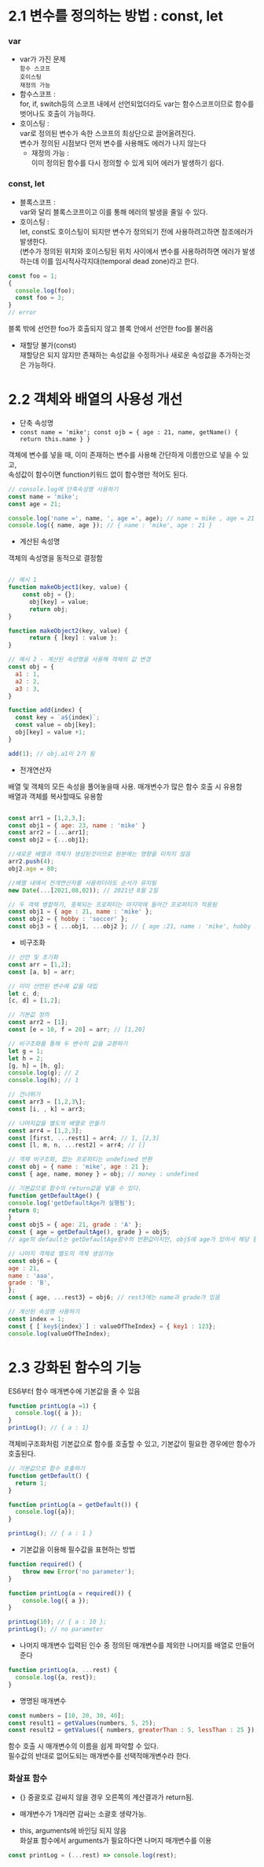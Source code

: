 # 2.1 변수를 정의하는 방법 : const, let

### var

-   var가 가진 문제  
    `함수 스코프`  
    `호이스팅`  
    `재정의 가능`
-   함수스코프 :  
    for, if, switch등의 스코프 내에서 선언되었더라도 var는 함수스코프이므로 함수를 벗어나도 호출이 가능하다.
-   호이스팅 :  
    var로 정의된 변수가 속한 스코프의 최상단으로 끌어올려진다.  
    변수가 정의된 시점보다 먼저 변수를 사용해도 에러가 나지 않는다
    -   재정의 가능 :  
        이미 정의된 함수를 다시 정의할 수 있게 되어 에러가 발생하기 쉽다.

### const, let

-   블록스코프 :  
    var와 달리 블록스코프이고 이를 통해 에러의 발생을 줄일 수 있다.
-   호이스팅 :  
    let, const도 호이스팅이 되지만 변수가 정의되기 전에 사용하려고하면 참조에러가 발생한다.  
    (변수가 정의된 위치와 호이스팅된 위치 사이에서 변수를 사용하려하면 에러가 발생하는데 이를 임시적사각지대(temporal dead zone)라고 한다.

```javascript
const foo = 1;
{
  console.log(foo);
  const foo = 3;
}
// error
```

블록 밖에 선언한 foo가 호출되지 않고 블록 안에서 선언한 foo를 불러옴

-   재할당 불가(const)  
    재할당은 되지 않지만 존재하는 속성값을 수정하거나 새로운 속성값을 추가하는것은 가능하다.

# 2.2 객체와 배열의 사용성 개선

-   단축 속성명
-   `const name = 'mike'; const ojb = { age : 21, name, getName() { return this.name } }`

객체에 변수를 넣을 때, 이미 존재하는 변수를 사용해 간단하게 이름만으로 넣을 수 있고,  
속성값이 함수이면 function키워드 없이 함수명만 적어도 된다.

```javascript
// console.log에 단축속성명 사용하기
const name = 'mike';
const age = 21;

console.log('name =', name, ', age =', age); // name = mike , age = 21
console.log({ name, age }); // { name : 'mike', age : 21 }
```

-   계산된 속성명

객체의 속성명을 동적으로 결정함

```javascript

// 예시 1
function makeObject1(key, value) {
    const obj = {};
      obj[key] = value;
      return obj;
}

function makeObject2(key, value) {
      return { [key] : value };
}

// 예시 2 - 계산된 속성명을 사용해 객체의 값 변경
const obj = {
  a1 : 1,
  a2 : 2,
  a3 : 3,
}

function add(index) {
  const key = `a${index}`;
  const value = obj[key];
  obj[key] = value +1;
}

add(1); // obj.a1이 2가 됨

```

-   전개연산자

배열 및 객체의 모든 속성을 풀어놓을때 사용. 매개변수가 많은 함수 호출 시 유용함  
배열과 객체를 복사할때도 유용함

```javascript

const arr1 = [1,2,3,];
const obj1 = { age: 23, name : 'mike' }
const arr2 = [...arr1];
const obj2 = {...obj1};

//새로운 배열과 객체가 생성된것이므로 원본에는 영향을 미치지 않음
arr2.push(4);
obj2.age = 80;

//배열 내에서 전개연산자를 사용하더라도 순서가 유지됨
new Date(...[2021,08,02)); // 2021년 8월 2일

// 두 객체 병합하기, 중복되는 프로퍼티는 마지막에 들어간 프로퍼티가 적용됨
const obj1 = { age : 21, name : 'mike' };
const obj2 = { hobby : 'soccer' };
const obj3 = { ...obj1, ...obj2 }; // { age :21, name : 'mike', hobby : 'soccer' } 

```

-   비구조화

```javascript
// 선언 및 초기화  
const arr = [1,2];  
const [a, b] = arr;

// 이미 선언된 변수에 값을 대입  
let c, d;  
[c, d] = [1,2];

// 기본값 정의  
const arr2 = [1];  
const [e = 10, f = 20] = arr; // [1,20]

// 비구조화를 통해 두 변수의 값을 교환하기  
let g = 1;  
let h = 2;  
[g, h] = [h, g];  
console.log(g); // 2  
console.log(h); // 1

// 건너뛰기  
const arr3 = [1,2,3\];  
const [i, , k] = arr3;

// 나머지값을 별도의 배열로 만들기  
const arr4 = [1,2,3];  
const [first, ...rest1] = arr4; // 1, [2,3]  
const [l, m, n, ...rest2] = arr4; // []

// 객채 비구조화, 없는 프로퍼티는 undefined 반환  
const obj = { name : 'mike', age : 21 };  
const { age, name, money } = obj; // money : undefined

// 기본값으로 함수의 return값을 넣을 수 있다.  
function getDefaultAge() {  
console.log('getDefaultAge가 실행됨');  
return 0;  
}  
const obj5 = { age: 21, grade : 'A' };  
const { age = getDefaultAge(), grade } = obj5;  
// age의 default는 getDefaultAge함수의 반환값이지만, obj5에 age가 있어서 해당 함수는 실행되지 않음

// 나머지 객체로 별도의 객체 생성가능  
const obj6 = {  
age : 21,  
name : 'aaa',  
grade : 'B',  
};  
const { age, ...rest3} = obj6; // rest3에는 name과 grade가 있음

// 계산된 속성명 사용하기
const index = 1;
const { [`key${index}`] : valueOfTheIndex} = { key1 : 123};
console.log(valueOfTheIndex);

```

# 2.3 강화된 함수의 기능

ES6부터 함수 매개변수에 기본값을 줄 수 있음

```javascript
function printLog(a =1) {
  console.log({ a });
}
printLog(); // { a : 1}
```

객체비구조화처럼 기본값으로 함수를 호출할 수 있고, 기본값이 필요한 경우에만 함수가 호출된다.

```javascript
// 기본값으로 함수 호출하기
function getDefault() {
  return 1;
}

function printLog(a = getDefault()) {
  console.log({a});
}

printLog(); // { a : 1 }
```

-   기본값을 이용해 필수값을 표현하는 방법
    
```javascript
function required() {
	throw new Error('no parameter');
}

function printLog(a = required()) {  
	console.log({ a });  
}

printLog(10); // { a : 10 };  
printLog(); // no parameter

```

- 나머지 매개변수
입력된 인수 중 정의된 매개변수를 제외한 나머지를 배열로 만들어준다

```javascript
function printLog(a, ...rest) {
  console.log({a, rest});
}
```

-   명명된 매개변수

```javascript
const numbers = [10, 20, 30, 40];
const result1 = getValues(numbers, 5, 25);
const result2 = getValues({ numbers, greaterThan : 5, lessThan : 25 });

```

함수 호출 시 매개변수의 이름을 쉽게 파악할 수 있다.  
필수값의 반대로 없어도되는 매개변수를 선택적매개변수라 한다.

### 화살표 함수

-   {} 중괄호로 감싸지 않을 경우 오른쪽의 계산결과가 return됨.
-   매개변수가 1개라면 감싸는 소괄호 생략가능.

-   this, arguments에 바인딩 되지 않음  
    화살표 함수에서 arguments가 필요하다면 나머지 매개변수를 이용
    
```javascript
const printLog = (...rest) => console.log(rest);
```